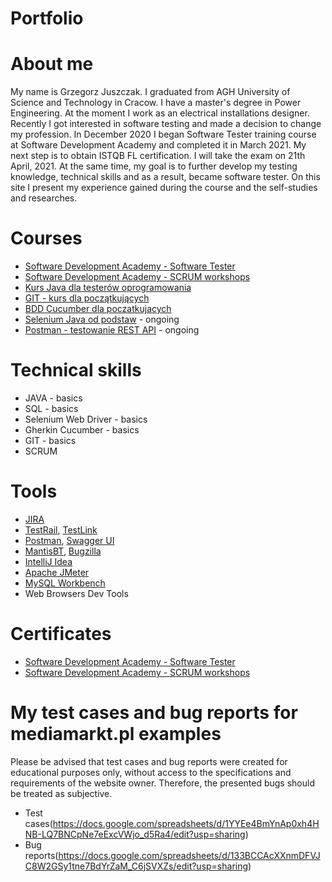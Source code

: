 # Portfolio
# About me
My name is Grzegorz Juszczak. I graduated from AGH University of Science and Technology in Cracow. 
I have a master's degree in Power Engineering. At the moment I work as an electrical installations designer. 
Recently I got interested in software testing and made a decision to change my profession.
In December 2020 I began Software Tester training course at Software Development Academy and completed it in March 2021. 
My next step is to obtain ISTQB FL certification. I will take the exam on 21th April, 2021.
At the same time, my goal is to further develop my testing knowledge, technical skills and as a result, became software tester. 
On this site I present my experience gained during the course and the self-studies and researches.
# Courses
 - [Software Development Academy - Software Tester](https://sdacademy.pl/kursy/kurs-tester-zdalny/)
 - [Software Development Academy - SCRUM workshops](https://sdacademy.pl/)
 - [Kurs Java dla testerów oprogramowania](https://testeroprogramowania.pl/index.php/java-darmowy-kurs/)
 - [GIT - kurs dla początkujących](https://kursy.testeroprogramowania.pl/product/git-kurs-dla-poczatkujacych/)
 - [BDD Cucumber dla poczatkujacych](https://www.udemy.com/course/bdd-cucumber-dla-poczatkujacych/)
 - [Selenium Java od podstaw](https://www.udemy.com/course/kurs-selenium-java/) - ongoing
 - [Postman - testowanie REST API](https://www.udemy.com/course/kurs-postman) - ongoing
# Technical skills
 - JAVA - basics
 - SQL - basics
 - Selenium Web Driver - basics
 - Gherkin Cucumber - basics
 - GIT - basics
 - SCRUM
# Tools
 - [JIRA](https://www.atlassian.com/software/jira)
 - [TestRail](https://www.gurock.com/testrail/), [TestLink](https://testlink.org/)
 - [Postman](https://www.postman.com/), [Swagger UI](https://swagger.io/tools/swagger-ui/)
 - [MantisBT](https://www.mantisbt.org/), [Bugzilla](https://www.bugzilla.org/)
 - [IntelliJ Idea](https://www.jetbrains.com/idea/)
 - [Apache JMeter](https://jmeter.apache.org/)
 - [MySQL Workbench](https://www.mysql.com/products/workbench/)
 - Web Browsers Dev Tools
 # Certificates
 - [Software Development Academy - Software Tester](https://app.diplomasafe.com/pl-PL/s/0c6444e8/7c9b7cab)
 - [Software Development Academy - SCRUM workshops](https://app.diplomasafe.com/pl-PL/s/e15ddea3/f15e0c35)
 # My test cases and bug reports for mediamarkt.pl examples
 Please be advised that test cases and bug reports were created for educational purposes only, 
 without access to the specifications and requirements of the website owner. Therefore, the presented bugs should be treated as subjective.
 - Test cases(https://docs.google.com/spreadsheets/d/1YYEe4BmYnAp0xh4HNB-LQ7BNCpNe7eExcVWjo_d5Ra4/edit?usp=sharing)
 - Bug reports(https://docs.google.com/spreadsheets/d/133BCCAcXXnmDFVJC8W2GSy1tne7BdYrZaM_C6jSVXZs/edit?usp=sharing)
